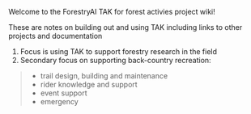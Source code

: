 Welcome to the ForestryAI TAK for forest activies project wiki!

These are notes on building out and using TAK including links to other projects and documentation

1. Focus is using TAK to support forestry research in the field
1. Secondary focus on supporting back-country recreation: 
> * trail design, building and maintenance
> * rider knowledge and support
> * event support
> * emergency
